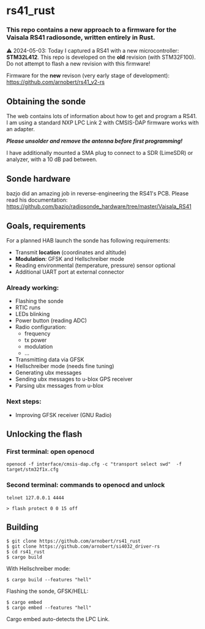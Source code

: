 # rs41_rust

### This repo contains a new approach to a firmware for the Vaisala RS41 radiosonde, written entirely in Rust.

:warning: 2024-05-03: Today I captured a RS41 with a new microcontroller: **STM32L412**. 
This repo is developed on the **old** revision (with STM32F100). Do not attempt to flash a new revision with this firmware!

Firmware for the **new** revison (very early stage of development): https://github.com/arnobert/rs41_v2-rs

## Obtaining the sonde
The web contains lots of information about how to get and program a RS41.
I am using a standard NXP LPC Link 2 with CMSIS-DAP firmware works with an adapter.

**_Please unsolder and remove the antenna before first programming!_** 

I have additionally mounted a SMA plug to connect to a SDR (LimeSDR) or analyzer, with a 10 dB pad between.

## Sonde hardware
bazjo did an amazing job in reverse-engineering the RS41's PCB.
Please read his documentation: https://github.com/bazjo/radiosonde_hardware/tree/master/Vaisala_RS41

## Goals, requirements
For a planned HAB launch the sonde has following requirements:
- Transmit **location** (coordinates and altitude)
- **Modulation**: GFSK and Hellschreiber mode
- Reading environmental (temperature, pressure) sensor optional
- Additional UART port at external connector

### Already working:
- Flashing the sonde
- RTIC runs
- LEDs blinking
- Power button (reading ADC)
- Radio configuration:
  - frequency
  - tx power
  - modulation
  - ...
- Transmitting data via GFSK
- Hellschreiber mode (needs fine tuning)
- Generating ubx messages
- Sending ubx messages to u-blox GPS receiver
- Parsing ubx messages from u-blox

### Next steps:
- Improving GFSK receiver (GNU Radio)

## Unlocking the flash

### First terminal: open openocd
```
openocd -f interface/cmsis-dap.cfg -c "transport select swd"  -f target/stm32f1x.cfg
```

### Second terminal: commands to openocd and unlock
```
telnet 127.0.0.1 4444

> flash protect 0 0 15 off
```

## Building

```
$ git clone https://github.com/arnobert/rs41_rust
$ git clone https://github.com/arnobert/si4032_driver-rs
$ cd rs41_rust
$ cargo build
```
With Hellschreiber mode:
```
$ cargo build --features "hell"
```

Flashing the sonde, GFSK/HELL:
```
$ cargo embed
$ cargo embed --features "hell"
```
Cargo embed auto-detects the LPC Link.
